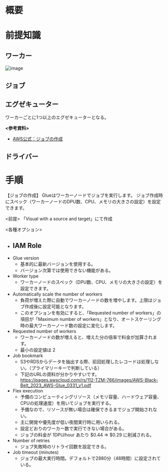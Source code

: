 # 概要

# 前提知識
## ワーカー

![image](https://github.com/adgjmptwgw/infra-note/assets/66456130/d39936df-0405-48e5-8ca1-4d9eb7db3e3f)


## ジョブ

## エグゼキューター
ワーカーごとに1つ以上のエグゼキューターとなる。

**<参考資料>**
- [AWS公式：ジョブの作成](https://docs.aws.amazon.com/ja_jp/glue/latest/dg/aws-glue-api-jobs-job.html)

## ドライバー

# 手順
【ジョブの作成】
Glueはワーカーノードでジョブを実行します。
ジョブ作成時にスペック（ワーカーノードのDPU数、CPU、メモリの大きさの設定）を設定できます。

<前提>
「Visual with a source and target」にて作成

<各種オプション>
- IAM Role
  - 
- Glue version
  - 基本的に最新バージョンを使用する。
  - バージョン次第では使用できない機能がある。
- Worker type
  - ワーカーノードのスペック（DPU数、CPU、メモリの大きさの設定）を設定できます。
- Automatically scale the number of workers
  - 負荷が増えた際に自動でワーカーノードの数を増やします。上限はジョブ作成後に設定可能となります。
  - このオプションを有効にすると、「Requested number of workers」の項目が「Maximum number of workers」となり、オートスケーリング時の最大ワーカーノード数の設定に変化します。
- Requested number of workers
  - ワーカーノードの数が増えると、増えた分の倍率で料金が加算されます。
  - 最小の設定値は 2
- Job bookmark
  - S3やRDSからデータを抽出する際、前回処理したレコードは処理しない。（プライマリーキーで判断している）
  - 下記のURLの資料が分かりやすいです。
  https://pages.awscloud.com/rs/112-TZM-766/images/AWS-Black-Belt_2023_AWS-Glue_0331_v1.pdf
- Flex execution
  - 予備のコンピューティングリソース（メモリ容量、ハードウェア容量、CPUの処理速度）を用いてジョブを実行する。
  - 予備なので、リソースが無い場合は確保できるまでジョブ開始されない。
  - 主に開発や優先度が低い夜間実行時に用いられる。
  - 設定どおりのワーカー数で実行できない場合がある。
  - ジョブの料金が 1DPU/hour あたり $0.44 => $0.29 に削減される。
- Number of retries
  - ジョブ失敗時のリトライ回数を設定できる。
- Job timeout (minutes)
  - ジョブの最大実行時間。デフォルトで2880分（48時間）に設定されている。
